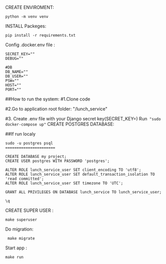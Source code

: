 CREATE ENVIROMENT:

``python -m venv venv`` 

INSTALL Packeges:

``pip install -r requirements.txt``

Config .docker.env file :
```
SECRET_KEY=""
DEBUG=""

#DB
DB_NAME=""
DB_USER=""
PSW=""
HOST=""
PORT=""

```

##How to run the system:
#1.Clone code

#2.Go to application root folder: "/lunch_service"

#3. Create .env file with your Django secret key(SECRET_KEY=<your secret key>)
Run`` "sudo docker-compose up"``
CREATE POSTGRES DATABASE: 


##If run localy
```
sudo -u postgres psql
======================

CREATE DATABASE my project;
CREATE USER postgres WITH PASSWORD 'postgres';

ALTER ROLE lunch_service_user SET client_encoding TO 'utf8';
ALTER ROLE lunch_service_user SET default_transaction_isolation TO 'read committed';
ALTER ROLE lunch_service_user SET timezone TO 'UTC';

GRANT ALL PRIVILEGES ON DATABASE lunch_service TO lunch_service_user;

\q
```

CREATE SUPER USER :

``make superuser
``

Do migration:

`` make migrate``

Start app :

``make run``

